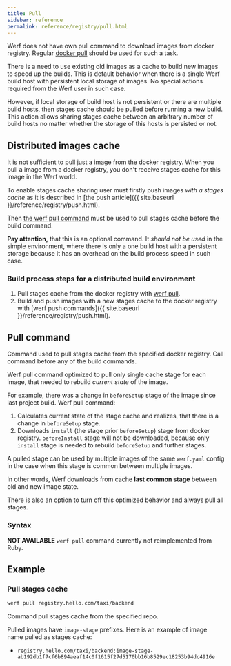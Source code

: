 ```yaml
---
title: Pull
sidebar: reference
permalink: reference/registry/pull.html
---
```


Werf does not have own pull command to download images from docker registry. Regular [docker pull](https://docs.docker.com/engine/reference/commandline/pull/) should be used for such a task.

There is a need to use existing old images as a cache to build new images to speed up the builds. This is default behavior when there is a single Werf build host with persistent local storage of images. No special actions required from the Werf user in such case.

However, if local storage of build host is not persistent or there are multiple build hosts, then stages cache should be pulled before running a new build. This action allows sharing stages cache between an arbitrary number of build hosts no matter whether the storage of this hosts is persisted or not.

## Distributed images cache

It is not sufficient to pull just a image from the docker registry. When you pull a image from a docker registry, you don't receive stages cache for this image in the Werf world.

To enable stages cache sharing user must firstly push images _with a stages cache_ as it is described in [the push article]({{ site.baseurl }}/reference/registry/push.html).

Then [the werf pull command](#werf-pull) must be used to pull stages cache before the build command.

**Pay attention,** that this is an optional command. It _should not be used_ in the simple environment, where there is only a one build host with a persistent storage because it has an overhead on the build process speed in such case.

### Build process steps for a distributed build environment

1. Pull stages cache from the docker registry with [werf pull](#werf-pull).
2. Build and push images with a new stages cache to the docker registry with [werf push commands]({{ site.baseurl }}/reference/registry/push.html).

## Pull command

Command used to pull stages cache from the specified docker registry. Call command before any of the build commands.

Werf pull command optimized to pull only single cache stage for each image, that needed to rebuild _current state_ of the image.

For example, there was a change in `beforeSetup` stage of the image since last project build. Werf pull command:

1. Calculates current state of the stage cache and realizes, that there is a change in `beforeSetup` stage.
2. Downloads `install` (the stage prior `beforeSetup`) stage from docker registry. `beforeInstall` stage will not be downloaded, because only `install` stage is needed to rebuild `beforeSetup` and further stages.

A pulled stage can be used by multiple images of the same `werf.yaml` config in the case when this stage is common between multiple images.

In other words, Werf downloads from cache **last common stage** between old and new image state.

There is also an option to turn off this optimized behavior and always pull all stages.

### Syntax

**NOT AVAILABLE** `werf pull` command currently not reimplemented from Ruby.

## Example

### Pull stages cache

```bash
werf pull registry.hello.com/taxi/backend
```

Command pull stages cache from the specified repo.

Pulled images have `image-stage` prefixes. Here is an example of image name pulled as stages cache:

* `registry.hello.com/taxi/backend:image-stage-ab192db1f7cf6b894aeaf14c0f1615f27d5170bb16b8529ec18253b94dc4916e`
